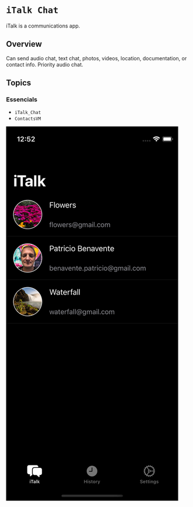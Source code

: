# ``iTalk Chat``

iTalk is a communications app. 

## Overview

Can send audio chat, text chat, photos, videos, location, documentation, or contact info. Priority audio chat.


## Topics

### Essencials

- ``iTalk_Chat``
- ``ContactsVM``

![iTalk Chat](Resources/iTalk.png)
